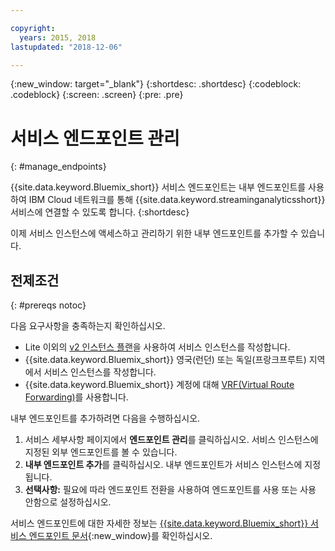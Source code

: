 ```yaml
---

copyright:
  years: 2015, 2018
lastupdated: "2018-12-06"

---
```


<!-- Attribute definitions -->
{:new_window: target="_blank"}
{:shortdesc: .shortdesc}
{:codeblock: .codeblock}
{:screen: .screen}
{:pre: .pre}

# 서비스 엔드포인트 관리
{: #manage_endpoints}

{{site.data.keyword.Bluemix_short}} 서비스 엔드포인트는 내부 엔드포인트를 사용하여 IBM Cloud 네트워크를 통해 {{site.data.keyword.streaminganalyticsshort}} 서비스에 연결할 수 있도록 합니다.
{:shortdesc}

이제 서비스 인스턴스에 액세스하고 관리하기 위한 내부 엔드포인트를 추가할 수 있습니다.

## 전제조건
{: #prereqs notoc}

다음 요구사항을 충족하는지 확인하십시오.
- Lite 이외의 [v2 인스턴스 플랜](/docs/services/StreamingAnalytics/service_plans.html)을 사용하여 서비스 인스턴스를 작성합니다.
- {{site.data.keyword.Bluemix_short}} 영국(런던) 또는 독일(프랑크프루트) 지역에서 서비스 인스턴스를 작성합니다.
- {{site.data.keyword.Bluemix_short}} 계정에 대해 [VRF(Virtual Route Forwarding)](/docs/infrastructure/direct-link/vrf-on-ibm-cloud.html#overview-of-virtual-routing-and-forwarding-vrf-on-ibm-cloud)를 사용합니다.


내부 엔드포인트를 추가하려면 다음을 수행하십시오.

1. 서비스 세부사항 페이지에서 **엔드포인트 관리**를 클릭하십시오. 서비스 인스턴스에 지정된 외부 엔드포인트를 볼 수 있습니다.
2. **내부 엔드포인트 추가**를 클릭하십시오. 내부 엔드포인트가 서비스 인스턴스에 지정됩니다.
3. **선택사항:** 필요에 따라 엔드포인트 전환을 사용하여 엔드포인트를 사용 또는 사용 안함으로 설정하십시오.


서비스 엔드포인트에 대한 자세한 정보는 [{{site.data.keyword.Bluemix_short}} 서비스 엔드포인트 문서](/docs/services/service-endpoint/getting-started.html#about){:new_window}를 확인하십시오.
